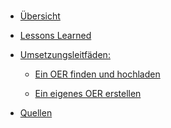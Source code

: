 <!-- docs/_sidebar.md -->

<br>

* [Übersicht](./)

* [Lessons Learned](lessons_learned.md)

* [Umsetzungsleitfäden:](task_overview.md)

  * [Ein OER finden und hochladen](task1.md)
  
  * [Ein eigenes OER erstellen](task2.md)

* [Quellen](/contact/index)
